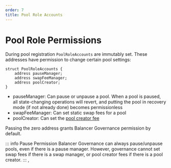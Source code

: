 ```yaml
---
order: 7
title: Pool Role Accounts
---
```


# Pool Role Permissions

During pool registration `PoolRoleAccounts` are immutably set. These addresses have permission to change certain pool settings:

```solidity
struct PoolRoleAccounts {
    address pauseManager;
    address swapFeeManager;
    address poolCreator;
}
```

* pauseManager: Can pause or unpause a pool. When a pool is paused, all state-changing operations will revert, and putting the pool in recovery mode (if not already done) becomes permissionless
* swapFeeManager: Can set static swap fees for a pool
* poolCreator: Can set the [pool creator fee](./pool-creator-fee.md)

Passing the zero address grants Balancer Governance permission by default.

::: info Pause Permission
Balancer Governance can always pause/unpause pools, even if there is a pause manager. However, governance cannot set swap fees if there is a swap manager, or pool creator fees if there is a pool creator.
:::
,